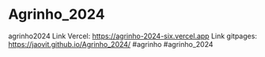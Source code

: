 # Agrinho_2024
agrinho2024
Link Vercel: https://agrinho-2024-six.vercel.app
Link gitpages: https://jaovit.github.io/Agrinho_2024/
#agrinho #agrinho_2024

